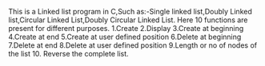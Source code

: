 This is a Linked list program in C,Such as:-Single linked list,Doubly Linked list,Circular Linked List,Doubly Circular Linked List.
Here 10 functions are present for different purposes.
1.Create
2.Display
3.Create at beginning
4.Create at end 
5.Create at user defined position
6.Delete at beginning
7.Delete at end
8.Delete at user defined position
9.Length or no of nodes of the list
10. Reverse the complete list.
